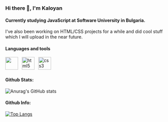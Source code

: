 ### Hi there 👋, I'm Kaloyan
#### Currently studying JavaScript at Software University in Bulgaria.  
I've also been working on HTML/CSS projects for a while and did cool stuff which I will upload in the near future.  

#### Languages and tools

[<img src='https://upload.wikimedia.org/wikipedia/commons/thumb/9/99/Unofficial_JavaScript_logo_2.svg/1024px-Unofficial_JavaScript_logo_2.svg.png' height='40'>](https://developer.mozilla.org/en-US/docs/Web/JavaScript) &nbsp;&nbsp;[<img src='https://seeklogo.com/images/H/html5-without-wordmark-color-logo-14D252D878-seeklogo.com.png' alt='html5' height='40'>](https://developer.mozilla.org/en-US/docs/Glossary/HTML5) &nbsp; [<img src='https://www.seekpng.com/png/full/141-1415372_css3-icon-png.png' alt='css3' height='40'>](https://developer.mozilla.org/en-US/docs/Web/CSS)  



#### Github Stats:

![Anurag's GitHub stats](https://github-readme-stats.vercel.app/api?username=flnx&theme=radical&show_icons=true)  

#### Github Info:
[![Top Langs](https://github-readme-stats.vercel.app/api/top-langs/?username=flnx)](https://github.com/anuraghazra/github-readme-stats)


